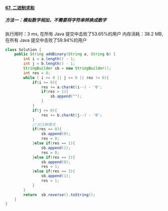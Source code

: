#### [67. 二进制求和](https://leetcode-cn.com/problems/add-binary/)

##### 方法一：模拟数字相加，不需要将字符串转换成数字

执行用时：3 ms, 在所有 Java 提交中击败了53.65%的用户
内存消耗：38.2 MB, 在所有 Java 提交中击败了59.94%的用户

```java
class Solution {
    public String addBinary(String a, String b) {
        int i = a.length() - 1;
        int j = b.length() - 1;
        StringBuilder sb = new StringBuilder();  
        int res = 0;   
        while ( i >= 0 || j >= 0 || res != 0){
            if(i >= 0){
                res += a.charAt(i--) - '0';
                if(res > 1){
                    sb.append("");
                }
            }
            if(j >= 0){
                res += b.charAt(j--) - '0';
            }
            //分几种情况
            if(res == 0){
                sb.append(0);
                res = 0;
            }else if(res == 1){
                sb.append(1);
                res = 0;
            }else if(res == 2){
                sb.append(0);
                res = 1;
            }else if(res == 3){
                sb.append(1);
                res = 1;
            }
        }
        return  sb.reverse().toString();
    }
}
```